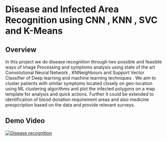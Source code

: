 # Disease and Infected Area Recognition using CNN , KNN , SVC and K-Means

## Overview

In this project we do disease recognition through two possible and feasible ways of Image Processing and symptoms analysis using state of the art Convolutional Neural Network , KNNeighbours and Support Vector Classifier of Deep learning and machine learning techniques . We aim to cluster patients with similar symptoms located closely on geo-location using ML clustering algorithms and plot the infected polygons on a map template for analysis and quick actions. Further it could be extended to identification of blood donation requirement areas and also medicine prespcription based on the data and provide relevant surveys.

## Demo Video
[![Disease recognition](https://github.com/rishab-sharma/arjuna_hackDTU/blob/master/Screenshot%20from%202017-10-14%2017-09-15.png)](https://www.youtube.com/watch?v=-rHInBPPAEs&feature=youtu.be)
